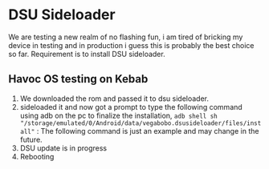 # DSU Sideloader

We are testing a new realm of no flashing fun, i am tired of bricking my device in testing and in production i guess this is probably the best choice so far. Requirement is to install DSU sideloader.

##  Havoc OS testing on Kebab

1. We downloaded the rom and passed it to dsu sideloader.
2. sideloaded it and now got a prompt to type the following command using adb on the pc to finalize the installation, `adb shell sh "/storage/emulated/0/Android/data/vegabobo.dsusideloader/files/install"` : The following command is just an example and may change in the future. 
3. DSU update is in progress
4. Rebooting

